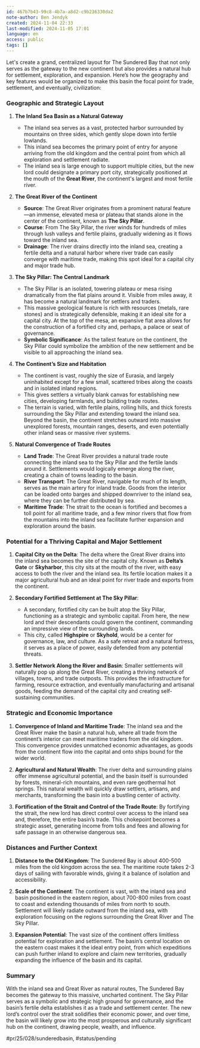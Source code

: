 ```yaml
---
id: 467b7b43-99c8-4b7a-a8d2-c9b236330da2
note-author: Ben Jendyk
created: 2024-11-04 22:33
last-modified: 2024-11-05 17:01
language: en
access: public
tags: []
---
```


Let's create a grand, centralized layout for The Sundered Bay that not only serves as the gateway to the new continent but also provides a natural hub for settlement, exploration, and expansion. Here’s how the geography and key features would be organized to make this basin the focal point for trade, settlement, and eventually, civilization:

### Geographic and Strategic Layout

1. **The Inland Sea Basin as a Natural Gateway**
	- The inland sea serves as a vast, protected harbor surrounded by mountains on three sides, which gently slope down into fertile lowlands.
	- This inland sea becomes the primary point of entry for anyone arriving from the old kingdom and the central point from which all exploration and settlement radiate.
	- The inland sea is large enough to support multiple cities, but the new lord could designate a primary port city, strategically positioned at the mouth of the **Great River**, the continent's largest and most fertile river.

2. **The Great River of the Continent**
	- **Source**: The Great River originates from a prominent natural feature—an immense, elevated mesa or plateau that stands alone in the center of the continent, known as **The Sky Pillar**.
	- **Course**: From The Sky Pillar, the river winds for hundreds of miles through lush valleys and fertile plains, gradually widening as it flows toward the inland sea.
	- **Drainage**: The river drains directly into the inland sea, creating a fertile delta and a natural harbor where river trade can easily converge with maritime trade, making this spot ideal for a capital city and major trade hub.

3. **The Sky Pillar: The Central Landmark**
	- The Sky Pillar is an isolated, towering plateau or mesa rising dramatically from the flat plains around it. Visible from miles away, it has become a natural landmark for settlers and traders.
	- This massive geological feature is rich with resources (metals, rare stones) and is strategically defensible, making it an ideal site for a capital city. At the top of the mesa, an expansive flat area allows for the construction of a fortified city and, perhaps, a palace or seat of governance.
	- **Symbolic Significance**: As the tallest feature on the continent, the Sky Pillar could symbolize the ambition of the new settlement and be visible to all approaching the inland sea.

4. **The Continent’s Size and Habitation**
	- The continent is vast, roughly the size of Eurasia, and largely uninhabited except for a few small, scattered tribes along the coasts and in isolated inland regions.
	- This gives settlers a virtually blank canvas for establishing new cities, developing farmlands, and building trade routes.
	- The terrain is varied, with fertile plains, rolling hills, and thick forests surrounding the Sky Pillar and extending toward the inland sea. Beyond the basin, the continent stretches outward into massive unexplored forests, mountain ranges, deserts, and even potentially other inland seas or massive river systems.

5. **Natural Convergence of Trade Routes**
	- **Land Trade**: The Great River provides a natural trade route connecting the inland sea to the Sky Pillar and the fertile lands around it. Settlements would logically emerge along the river, creating a chain of towns leading to the basin.
	- **River Transport**: The Great River, navigable for much of its length, serves as the main artery for inland trade. Goods from the interior can be loaded onto barges and shipped downriver to the inland sea, where they can be further distributed by sea.
	- **Maritime Trade**: The strait to the ocean is fortified and becomes a toll point for all maritime trade, and a few minor rivers that flow from the mountains into the inland sea facilitate further expansion and exploration around the basin.

### Potential for a Thriving Capital and Major Settlement

1. **Capital City on the Delta**: The delta where the Great River drains into the inland sea becomes the site of the capital city. Known as **Delta’s Gate** or **Skyharbor**, this city sits at the mouth of the river, with easy access to both the river and the inland sea. Its fertile location makes it a major agricultural hub and an ideal point for river trade and exports from the continent.
	
2. **Secondary Fortified Settlement at The Sky Pillar**:
	- A secondary, fortified city can be built atop the Sky Pillar, functioning as a strategic and symbolic capital. From here, the new lord and their descendants could govern the continent, commanding an impressive view of the surrounding lands.
	- This city, called **Highspire** or **Skyhold**, would be a center for governance, law, and culture. As a safe retreat and a natural fortress, it serves as a place of power, easily defended from any potential threats.

3. **Settler Network Along the River and Basin**: Smaller settlements will naturally pop up along the Great River, creating a thriving network of villages, towns, and trade outposts. This provides the infrastructure for farming, resource extraction, and eventually manufacturing and artisanal goods, feeding the demand of the capital city and creating self-sustaining communities.

### Strategic and Economic Importance

1. **Convergence of Inland and Maritime Trade**: The inland sea and the Great River make the basin a natural hub, where all trade from the continent’s interior can meet maritime traders from the old kingdom. This convergence provides unmatched economic advantages, as goods from the continent flow into the capital and onto ships bound for the wider world.

2. **Agricultural and Natural Wealth**: The river delta and surrounding plains offer immense agricultural potential, and the basin itself is surrounded by forests, mineral-rich mountains, and even rare geothermal hot springs. This natural wealth will quickly draw settlers, artisans, and merchants, transforming the basin into a bustling center of activity.

3. **Fortification of the Strait and Control of the Trade Route**: By fortifying the strait, the new lord has direct control over access to the inland sea and, therefore, the entire basin’s trade. This chokepoint becomes a strategic asset, generating income from tolls and fees and allowing for safe passage in an otherwise dangerous sea.

### Distances and Further Context

1. **Distance to the Old Kingdom**: The Sundered Bay is about 400-500 miles from the old kingdom across the sea. The maritime route takes 2-3 days of sailing with favorable winds, giving it a balance of isolation and accessibility.
	
2. **Scale of the Continent**: The continent is vast, with the inland sea and basin positioned in the eastern region, about 700-800 miles from coast to coast and extending thousands of miles from north to south. Settlement will likely radiate outward from the inland sea, with exploration focusing on the regions surrounding the Great River and The Sky Pillar.

3. **Expansion Potential**: The vast size of the continent offers limitless potential for exploration and settlement. The basin’s central location on the eastern coast makes it the ideal entry point, from which expeditions can push further inland to explore and claim new territories, gradually expanding the influence of the basin and its capital.

### Summary

With the inland sea and Great River as natural routes, The Sundered Bay becomes the gateway to this massive, uncharted continent. The Sky Pillar serves as a symbolic and strategic high ground for governance, and the basin’s fertile delta establishes it as a trade and settlement center. The new lord’s control over the strait solidifies their economic power, and over time, the basin will likely grow into the most prosperous and culturally significant hub on the continent, drawing people, wealth, and influence.


#pr/25/028/sunderedbasin, #status/pending